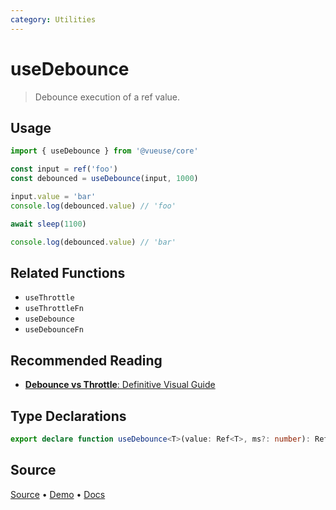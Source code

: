 ```yaml
---
category: Utilities
---
```



# useDebounce

> Debounce execution of a ref value.

## Usage

```js {4}
import { useDebounce } from '@vueuse/core'

const input = ref('foo')
const debounced = useDebounce(input, 1000)

input.value = 'bar'
console.log(debounced.value) // 'foo'

await sleep(1100)

console.log(debounced.value) // 'bar'
```

## Related Functions

- `useThrottle`
- `useThrottleFn`
- `useDebounce`
- `useDebounceFn`

## Recommended Reading

- [**Debounce vs Throttle**: Definitive Visual Guide](https://redd.one/blog/debounce-vs-throttle)


<!--FOOTER_STARTS-->
## Type Declarations

```typescript
export declare function useDebounce<T>(value: Ref<T>, ms?: number): Ref<T>
```

## Source

[Source](https://github.com/antfu/vueuse/blob/master/packages/shared/useDebounce/index.ts) • [Demo](https://github.com/antfu/vueuse/blob/master/packages/shared/useDebounce/demo.vue) • [Docs](https://github.com/antfu/vueuse/blob/master/packages/shared/useDebounce/index.md)


<!--FOOTER_ENDS-->
